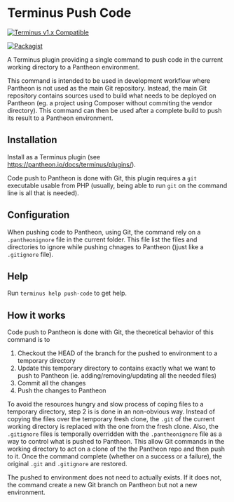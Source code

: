 # Terminus Push Code

[![Terminus v1.x Compatible](https://img.shields.io/badge/terminus-v1.x-green.svg)](https://github.com/pantheon-systems/terminus-build-tools-plugin/tree/1.x)

[![Packagist](https://img.shields.io/packagist/l/floe/terminus-pushcode.svg)](https://raw.githubusercontent.com/FloeDesignTechnologies/terminus-pushcode/master/LICENSE)

A Terminus plugin providing a single command to push code in the current working directory to a Pantheon environment.

This command is intended to be used in development workflow where Pantheon is not used as the main Git repository.
Instead, the main Git repository contains sources used to build what needs to be deployed on Pantheon (eg. a project
using Composer without commiting the vendor directory). This command can then be used after a complete build to
push its result to a Pantheon environment.

## Installation

Install as a Terminus plugin (see https://pantheon.io/docs/terminus/plugins/).

Code push to Pantheon is done with Git, this plugin requires a `git` executable usable from PHP (usually, being able to run `git` on the command line is all that is needed).

## Configuration

When pushing code to Pantheon, using Git, the command rely on a `.pantheonignore` file in the current folder. This
file list the files and directories to ignore while pushing chnages to Pantheon ()just like a `.gitignore` file).

## Help

Run `terminus help push-code` to get help.

## How it works

Code push to Pantheon is done with Git, the theoretical behavior of this command is to

1. Checkout the HEAD of the branch for the pushed to environment to a temporary directory
2. Update this temporary directory to contains exactly what we want to push to Pantheon (ie. adding/removing/updating
   all the needed files)
3. Commit all the changes
4. Push the changes to Pantheon

To avoid the resources hungry and slow process of coping files to a temporary directory, step 2 is is done in an
non-obvious way. Instead of copying the files over the temporary fresh clone, the `.git` of the current working
directory is replaced with the one from the fresh clone. Also, the `.gitignore` files is temporally overridden with the
`.pantheonignore` file as a way to control what is pushed to Pantheon. This allow Git commands in the working directory
to act on a clone of the the Pantheon repo and then push to it. Once the command complete (whether on a success or a
failure), the original `.git` and `.gitignore` are restored.

The pushed to environment does not need to actually exists. If it does not, the command create a new Git branch on
Pantheon but not a new environment.
